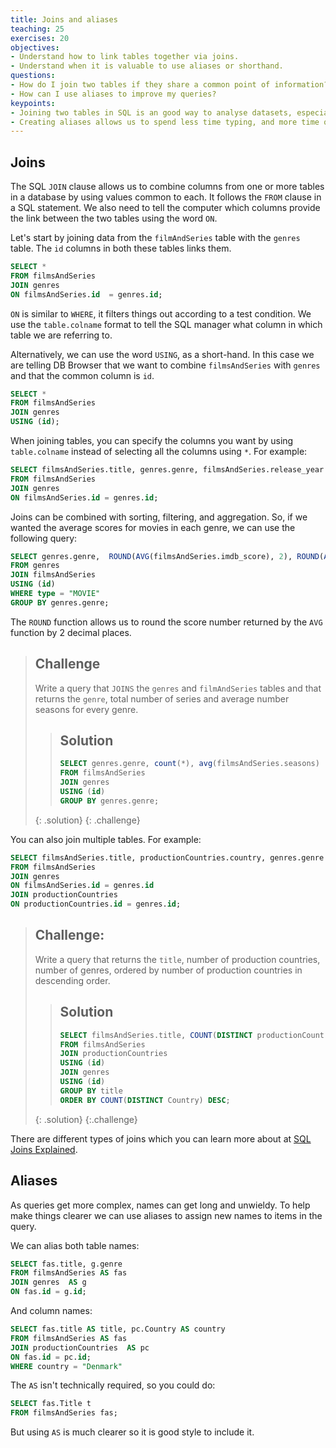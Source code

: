 ```yaml
---
title: Joins and aliases
teaching: 25
exercises: 20
objectives:
- Understand how to link tables together via joins.
- Understand when it is valuable to use aliases or shorthand.
questions:
- How do I join two tables if they share a common point of information?
- How can I use aliases to improve my queries?
keypoints:
- Joining two tables in SQL is an good way to analyse datasets, especially when both datasets provide partial answers to questions you want to ask.
- Creating aliases allows us to spend less time typing, and more time querying!
---
```


## Joins

The SQL `JOIN` clause allows us to combine columns from one or more tables in a database by using values common to each. It follows the `FROM` clause in a SQL statement. We also need to tell the computer which columns provide the link between the two
tables using the word `ON`.

Let's start by joining data from the `filmAndSeries` table with the `genres` table. The `id` columns in both these tables links them.

```sql
SELECT *
FROM filmsAndSeries
JOIN genres
ON filmsAndSeries.id  = genres.id;
```

`ON` is similar to `WHERE`, it filters things out according to a test condition.  We use the `table.colname` format to tell the SQL manager what column in which table we are referring to.

Alternatively, we can use the word `USING`, as a short-hand.  In this case we are telling DB Browser that we want to combine `filmsAndSeries` with `genres` and that the common column is `id`.

```sql
SELECT *
FROM filmsAndSeries
JOIN genres
USING (id);
```

When joining tables, you can specify the columns you want by using `table.colname` instead of selecting all the columns using `*`. For example:

```sql
SELECT filmsAndSeries.title, genres.genre, filmsAndSeries.release_year
FROM filmsAndSeries
JOIN genres
ON filmsAndSeries.id = genres.id;
```

Joins can be combined with sorting, filtering, and aggregation.  So, if we wanted the average scores for movies in each genre, we can use the following query:

```sql
SELECT genres.genre,  ROUND(AVG(filmsAndSeries.imdb_score), 2), ROUND(AVG(filmsAndSeries.tmdb_score), 2)
FROM genres
JOIN filmsAndSeries
USING (id)
WHERE type = "MOVIE"
GROUP BY genres.genre;
```

The `ROUND` function allows us to round the score number returned by the `AVG` function by 2 decimal places.



> ## Challenge
> 
> Write a query that `JOINS` the `genres` and `filmAndSeries` tables and that returns the `genre`, total number of series and average number seasons for every genre.
> > ## Solution
> > 
> > ```sql
> > SELECT genres.genre, count(*), avg(filmsAndSeries.seasons)
> > FROM filmsAndSeries
> > JOIN genres
> > USING (id)
> > GROUP BY genres.genre;
> > ```
> {: .solution}
{: .challenge}


You can also join multiple tables. For example:

```sql
SELECT filmsAndSeries.title, productionCountries.country, genres.genre
FROM filmsAndSeries
JOIN genres
ON filmsAndSeries.id = genres.id
JOIN productionCountries
ON productionCountries.id = genres.id;
```


> ## Challenge:
> 
> Write a query that returns the `title`, number of
> production countries, number of genres, ordered by number of production countries in descending order.
> > ## Solution
> > 
> > ```sql
> > SELECT filmsAndSeries.title, COUNT(DISTINCT productionCountries.Country), COUNT(DISTINCT genres.genre)
> > FROM filmsAndSeries
> > JOIN productionCountries
> > USING (id)
> > JOIN genres
> > USING (id)
> > GROUP BY title
> > ORDER BY COUNT(DISTINCT Country) DESC;
> > ```
>{: .solution}
{:.challenge}

There are different types of joins which you can learn more about at [SQL Joins Explained](https://www.geeksforgeeks.org/sql-join-set-1-inner-left-right-and-full-joins/).

## Aliases

As queries get more complex, names can get long and unwieldy. To help make things clearer we can use aliases to assign new names to items in the query.

We can alias both table names:

```sql
SELECT fas.title, g.genre
FROM filmsAndSeries AS fas
JOIN genres  AS g
ON fas.id = g.id;
```

And column names:

```sql
SELECT fas.title AS title, pc.Country AS country
FROM filmsAndSeries AS fas
JOIN productionCountries  AS pc
ON fas.id = pc.id;
WHERE country = "Denmark"
```

The `AS` isn't technically required, so you could do:

```sql
SELECT fas.Title t
FROM filmsAndSeries fas;
```

But using `AS` is much clearer so it is good style to include it.



